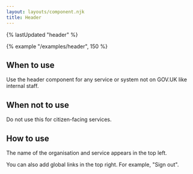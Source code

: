 ```yaml
---
layout: layouts/component.njk
title: Header
---
```


{% lastUpdated "header" %}

{% example "/examples/header", 150 %}

## When to use

Use the header component for any service or system not on GOV.UK like internal staff.

## When not to use

Do not use this for citizen-facing services.

## How to use

The name of the organisation and service appears in the top left. 

You can also add global links in the top right. For example, "Sign out".
